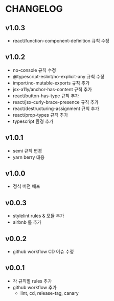 # CHANGELOG

## v1.0.3

- react/function-component-definition 규칙 수정

## v1.0.2

- no-console 규칙 수정
- @typescript-eslint/no-explicit-any 규칙 수정
- import/no-mutable-exports 규칙 추가
- jsx-a11y/anchor-has-content 규칙 추가
- react/button-has-type 규칙 추가
- react/jsx-curly-brace-presence 규칙 추가
- react/destructuring-assignment 규칙 추가
- react/prop-types 규칙 추가
- typescript 환경 추가

## v1.0.1

- semi 규칙 변경
- yarn berry 대응

## v1.0.0

- 정식 버전 배포

## v0.0.3

- stylelint rules & 모듈 추가
- airbnb 룰 추가

## v0.0.2

- github workflow CD 이슈 수정

## v0.0.1

- 각 규칙별 rules 추가
- github workflow 추가
  - lint, cd, release-tag, canary
